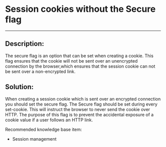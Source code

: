 # Session cookies without the Secure flag
-------

## Description:

The secure flag is an option that can be set when creating a cookie.
This flag ensures that the cookie will not be sent over an unencrypted
connection by the browser,which ensures that the session cookie can not be sent over a non-encrypted link.

## Solution:

When creating a session cookie which is sent over an encrypted connection
you should set the secure flag. The Secure flag should be set during every set-cookie.
This will instruct the browser to never send the cookie over HTTP.
The purpose of this flag is to prevent the accidental exposure of a cookie value if a user
follows an HTTP link.

Recommended knowledge base item:

- Session management
